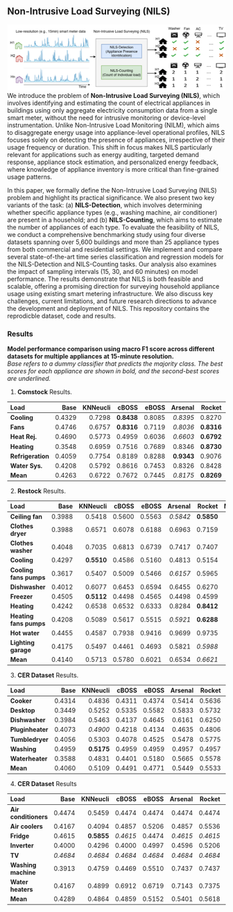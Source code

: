 ## Non-Intrusive Load Surveying (NILS)

![](NILS.png)
We introduce the problem of **Non-Intrusive Load Surveying (NILS)**, which involves identifying and estimating the count of electrical appliances in buildings using only aggregate electricity consumption data from a single smart meter, without the need for intrusive monitoring or device-level instrumentation. Unlike Non-Intrusive Load Monitoring (NILM), which aims to disaggregate energy usage into appliance-level operational profiles, NILS focuses solely on detecting the presence of appliances, irrespective of their usage frequency or duration. This shift in focus makes NILS particularly relevant for applications such as energy auditing, targeted demand response, appliance stock estimation, and personalized energy feedback, where knowledge of appliance inventory is more critical than fine-grained usage patterns.

In this paper, we formally define the Non-Intrusive Load Surveying (NILS) problem and highlight its practical significance. We also present two key variants of the task: (a) **NILS-Detection**, which involves determining whether specific appliance types (e.g., washing machine, air conditioner) are present in a household; and (b) **NILS-Counting**, which aims to estimate the number of appliances of each type. To evaluate the feasibility of NILS, we conduct a comprehensive benchmarking study using four diverse datasets spanning over 5,600 buildings and more than 25 appliance types from both commercial and residential settings. We implement and compare several state-of-the-art time series classification and regression models for the NILS-Detection and NILS-Counting tasks. Our analysis also examines the impact of sampling intervals (15, 30, and 60 minutes) on model performance. The results demonstrate that NILS is both feasible and scalable, offering a promising direction for surveying household appliance usage using existing smart metering infrastructure. We also discuss key challenges, current limitations, and future research directions to advance the development and deployment of NILS.
This repository contains the reprodicble dataset, code and results.  


### Results

**Model performance comparison using macro F1 score across different datasets for multiple appliances at 15-minute resolution.**  
*Base refers to a dummy classifier that predicts the majority class. The best scores for each appliance are shown in bold, and the second-best scores are underlined.*

1. **Comstock** Results.

| **Load**   |    **Base** |    **KNNeucli** | **cBOSS** | **eBOSS** | **Arsenal** | **Rocket** |   **Minirocket** | **DrCIF** |    **TSForest** |  **Rise** |    **ConvNet** | **ResNet** |   **ResNetAtt** |
|:---------------|------:|------:|-----------:|-----------:|------:|------------:|-------:|-----------:|------:|-----------:|------:|------------:|-------:|
| **Cooling** | 0.4329 | 0.7298 | **0.8438** | 0.8085 | _0.8395_ | 0.8270 | 0.8166 | 0.8244 | 0.7942 | 0.7734 | 0.7365 | 0.7853 | 0.6621 |
| **Fans** | 0.4746 | 0.6757 | **0.8316** | 0.7119 | _0.8036_ | **0.8316** | 0.7477 | 0.7881 | 0.7184 | 0.6400 | 0.5272 | 0.7841 | 0.6334 |
| **Heat Rej.** | 0.4690 | 0.5773 | 0.4959 | 0.6036 | _0.6603_ | **0.6792** | 0.6191 | 0.5616 | 0.4895 | 0.5224 | 0.5095 | 0.4927 | 0.5631 |
| **Heating** | 0.3548 | 0.6959 | 0.7516 | 0.7689 | 0.8346 | **0.8730** | _0.8625_ | 0.8505 | 0.8415 | 0.7863 | 0.7416 | 0.7742 | 0.8433 |
| **Refrigeration** | 0.4059 | 0.7754 | 0.8189 | 0.8288 | **0.9343** | 0.9076 | 0.8746 | _0.9143_ | 0.8457 | 0.8070 | 0.7209 | 0.7898 | 0.7997 |
| **Water Sys.** | 0.4208 | 0.5792 | 0.8616 | 0.7453 | 0.8326 | 0.8428 | **0.9047** | _0.8690_ | 0.7222 | 0.7188 | 0.6993 | 0.7570 | 0.5953 |
| **Mean** | 0.4263 | 0.6722 | 0.7672 | 0.7445 | _0.8175_ | **0.8269** | 0.8042 | 0.8013 | 0.7353 | 0.7080 | 0.6558 | 0.7305 | 0.6828 |

2. **Restock** Results.

| **Load**   |    **Base** |    **KNNeucli** | **cBOSS** | **eBOSS** | **Arsenal** | **Rocket** |   **Minirocket** | **DrCIF** |    **TSForest** |  **Rise** |    **ConvNet** | **ResNet** |   **ResNetAtt** |
|:---------------|------:|------:|-----------:|-----------:|------:|------------:|-------:|-----------:|------:|-----------:|------:|------------:|-------:|
| **Ceiling fan** | 0.3988 | 0.5418 | 0.5600 | 0.5563 | _0.5842_ | **0.5850** | 0.5814 | 0.5754 | 0.5830 | 0.5626 | 0.5603 | 0.5560 | 0.5133 |
| **Clothes dryer** | 0.3988 | 0.6571 | 0.6078 | 0.6188 | 0.6963 | 0.7159 | **0.7626** | _0.7204_ | 0.7081 | 0.6910 | 0.6483 | 0.6511 | 0.6091 |
| **Clothes washer** | 0.4048 | 0.7035 | 0.6813 | 0.6739 | 0.7417 | 0.7407 | **0.7878** | _0.7704_ | 0.7555 | 0.7257 | 0.6732 | 0.6527 | 0.5796 |
| **Cooling** | 0.4297 | **0.5510** | 0.4586 | 0.5160 | 0.4813 | 0.5154 | 0.4923 | 0.4340 | 0.4424 | 0.4391 | 0.4275 | 0.4761 | _0.5203_ |
| **Cooling fans pumps** | 0.3617 | 0.5407 | 0.5009 | 0.5466 | _0.6157_ | 0.5965 | **0.6290** | 0.6034 | _0.6157_ | 0.5350 | 0.4795 | 0.5007 | 0.5532 |
| **Dishwasher** | 0.4012 | 0.6077 | 0.6453 | 0.6594 | 0.6455 | 0.6270 | 0.6851 | **0.7042** | 0.6901 | _0.7008_ | 0.6141 | 0.5805 | 0.5090 |
| **Freezer** | 0.4505 | **0.5112** | 0.4498 | 0.4565 | 0.4498 | 0.4599 | 0.4747 | 0.4502 | 0.4624 | 0.4502 | 0.4478 | 0.4745 | _0.5038_ |
| **Heating** | 0.4242 | 0.6538 | 0.6532 | 0.6333 | 0.8284 | **0.8412** | _0.8311_ | 0.8254 | 0.7483 | 0.6917 | 0.7782 | 0.7803 | 0.6807 |
| **Heating fans pumps** | 0.4208 | 0.5089 | 0.5617 | 0.5515 | _0.5921_ | **0.6288** | 0.5514 | 0.5557 | 0.5834 | 0.5332 | 0.5166 | 0.5200 | 0.5051 |
| **Hot water** | 0.4455 | 0.4587 | 0.7938 | 0.9416 | 0.9699 | 0.9735 | 0.9730 | **0.9820** | 0.8914 | 0.9063 | 0.9631 | _0.9752_ | 0.7353 |
| **Lighting garage** | 0.4175 | 0.5497 | 0.4461 | 0.4693 | 0.5821 | _0.5988_ | **0.6258** | 0.5334 | 0.5490 | 0.4691 | 0.5392 | 0.5618 | 0.5080 |
| **Mean** | 0.4140 | 0.5713 | 0.5780 | 0.6021 | 0.6534 | _0.6621_ | **0.6722** | 0.6504 | 0.6390 | 0.6095 | 0.6043 | 0.6117 | 0.5652 |

3. **CER Dataset** Results.

| **Load**   |    **Base** |    **KNNeucli** | **cBOSS** | **eBOSS** | **Arsenal** | **Rocket** |   **Minirocket** | **DrCIF** |    **TSForest** |  **Rise** |    **ConvNet** | **ResNet** |   **ResNetAtt** |
|:---------------|------:|------:|-----------:|-----------:|------:|------------:|-------:|-----------:|------:|-----------:|------:|------------:|-------:|
| **Cooker** | 0.4314 | 0.4836 | 0.4311 | 0.4374 | 0.5414 | 0.5636 | 0.5674 | 0.5283 | 0.5489 | 0.4425 | **0.5902** | _0.5835_ | 0.5309 |
| **Desktop** | 0.3449 | 0.5252 | 0.5335 | 0.5582 | 0.5833 | 0.5732 | 0.6276 | _0.6489_ | 0.6347 | **0.6518** | 0.5601 | 0.6043 | 0.5225 |
| **Dishwasher** | 0.3984 | 0.5463 | 0.4137 | 0.4645 | 0.6161 | 0.6250 | **0.6973** | _0.6595_ | 0.6485 | 0.6319 | 0.5804 | 0.6417 | 0.5629 |
| **Pluginheater** | 0.4073 | _0.4900_ | 0.4218 | 0.4134 | 0.4635 | 0.4806 | 0.4645 | 0.4066 | 0.4113 | 0.4095 | 0.4210 | 0.4127 | **0.5009** |
| **Tumbledryer** | 0.4056 | 0.5303 | 0.4078 | 0.4525 | 0.5478 | 0.5775 | 0.6237 | **0.6281** | _0.6262_ | 0.6042 | 0.5656 | 0.5881 | 0.5058 |
| **Washing** | 0.4959 | **0.5175** | 0.4959 | 0.4959 | 0.4957 | 0.4957 | 0.4959 | 0.4959 | 0.4957 | 0.4957 | _0.4973_ | 0.4364 | 0.4718 |
| **Waterheater** | 0.3588 | 0.4831 | 0.4401 | 0.5180 | 0.5665 | 0.5578 | _0.6243_ | **0.6409** | 0.6151 | 0.6068 | 0.5903 | 0.6102 | 0.5325 |
| **Mean** | 0.4060 | 0.5109 | 0.4491 | 0.4771 | 0.5449 | 0.5533 | **0.5858** | _0.5726_ | 0.5686 | 0.5489 | 0.5436 | 0.5538 | 0.5182 |


4. **CER Dataset** Results

| **Load**   |    **Base** |    **KNNeucli** | **cBOSS** | **eBOSS** | **Arsenal** | **Rocket** |   **Minirocket** | **DrCIF** |    **TSForest** |  **Rise** |    **ConvNet** | **ResNet** |   **ResNetAtt** |
|:---------------|------:|------:|-----------:|-----------:|------:|------------:|-------:|-----------:|------:|-----------:|------:|------------:|-------:|
| **Air conditioners** | 0.4474 | 0.5459 | 0.4474 | 0.4474 | 0.4474 | 0.4474 | **0.7429** | 0.6815 | 0.6912 | _0.7159_ | 0.4474 | 0.2513 | 0.4815 |
| **Air coolers** | 0.4167 | 0.4094 | 0.4857 | 0.5206 | 0.4857 | 0.5536 | **0.7172** | 0.6681 | _0.6939_ | 0.5944 | 0.4167 | 0.6298 | 0.5159 |
| **Fridge** | 0.4615 | **0.5855** | _0.4615_ | 0.4474 | _0.4615_ | _0.4615_ | _0.4615_ | _0.4615_ | _0.4615_ | _0.4615_ | 0.3753 | _0.4615_ | 0.4247 |
| **Inverter** | 0.4000 | 0.4296 | 0.4000 | 0.4997 | 0.4596 | 0.5206 | **0.7375** | _0.6062_ | 0.5873 | 0.5944 | 0.4000 | 0.5258 | 0.4269 |
| **TV** | _0.4684_ | _0.4684_ | _0.4684_ | _0.4684_ | _0.4684_ | _0.4684_ | _0.4684_ | _0.4684_ | _0.4684_ | _0.4684_ | **0.4995** | _0.4684_ | 0.3713 |
| **Washing machine** | 0.3913 | 0.4759 | 0.4469 | 0.5510 | 0.7437 | 0.7437 | 0.7544 | 0.6707 | 0.6998 | 0.5510 | **0.8090** | _0.7772_ | 0.4367 |
| **Water heaters** | 0.4167 | 0.4899 | 0.6912 | 0.6719 | 0.7143 | 0.7375 | **0.7778** | _0.7667_ | 0.7215 | 0.6707 | 0.7172 | 0.7172 | 0.4987 |
| **Mean** | 0.4289 | 0.4864 | 0.4859 | 0.5152 | 0.5401 | 0.5618 | **0.6657** | 0.6176 | _0.6177_ | 0.5795 | 0.5236 | 0.5473 | 0.4508 |


